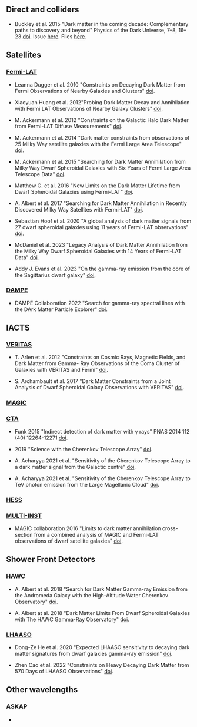 ## Direct and colliders
- Buckley et al. 2015 "Dark matter in the coming decade: Complementary paths to discovery and beyond" Physics of the Dark Universe, 7–8, 16–23 [doi](https://doi.org/10.1016/j.dark.2015.04.001). Issue [here](https://github.com/micheledoro/gDMbounds/issues?q=is%3Aissue+is%3Aclosed). Files [here](https://github.com/micheledoro/gDMbounds/tree/09efd8e9c08c11d836a4fb080516685ebe28f050/dmbounds/bounds/directsearches).


## Satellites
### [Fermi-LAT](https://github.com/micheledoro/gDMbounds/tree/main/dmbounds/bounds/lat)
- Leanna Dugger et al. 2010 "Constraints on Decaying Dark Matter from Fermi Observations of Nearby Galaxies and Clusters" [doi](https://doi.org/10.1088/1475-7516/2010/12/015).

- Xiaoyuan Huang et al. 2012"Probing Dark Matter Decay and Annihilation with Fermi LAT Observations of Nearby Galaxy Clusters" [doi](https://doi.org/10.1088/1475-7516/2012/01/042).

- M. Ackermann et al. 2012 "Constraints on the Galactic Halo Dark Matter from Fermi-LAT Diffuse Measurements" [doi](https://doi.org/10.1088/0004-637X/761/2/91).

- M. Ackermann et al. 2014 "Dark matter constraints from observations of 25 Milky Way satellite galaxies with the Fermi Large Area Telescope" [doi](https://doi.org/10.1103/PhysRevD.89.042001).

- M. Ackermann et al. 2015 "Searching for Dark Matter Annihilation from Milky Way Dwarf Spheroidal Galaxies with Six Years of Fermi Large Area Telescope Data" [doi](https://doi.org/10.1103/PhysRevLett.115.231301).

- Matthew G. et al. 2016 "New Limits on the Dark Matter Lifetime from Dwarf Spheroidal Galaxies using Fermi-LAT" [doi](https://doi.org/10.1103/PhysRevD.93.103009).

- A. Albert et al. 2017 "Searching for Dark Matter Annihilation in Recently Discovered Milky Way Satellites with Fermi-LAT" [doi](https://doi.org/10.3847/1538-4357/834/2/110).

- Sebastian Hoof et al. 2020 "A global analysis of dark matter signals from 27 dwarf spheroidal galaxies using 11 years of Fermi-LAT observations" [doi](https://doi.org/10.1088/1475-7516/2020/02/012).

- McDaniel et al. 2023 "Legacy Analysis of Dark Matter Annihilation from the Milky Way Dwarf Spheroidal Galaxies with 14 Years of Fermi-LAT Data" [doi](https://doi.org/10.48550/arXiv.2311.04982).

- Addy J. Evans et al. 2023 "On the gamma-ray emission from the core of the Sagittarius dwarf galaxy" [doi](https://doi.org/10.1093/mnras/stad2074).


### [DAMPE](https://github.com/micheledoro/gDMbounds/tree/main/dmbounds/bounds/dampe)
- DAMPE Collaboration 2022 "Search for gamma-ray spectral lines with the DArk Matter Particle Explorer" [doi](https://doi.org/10.1016/j.scib.2021.12.015).



## IACTS

### [VERITAS](https://github.com/micheledoro/gDMbounds/tree/main/dmbounds/bounds/veritas)
- T. Arlen et al. 2012 "Constraints on Cosmic Rays, Magnetic Fields, and Dark Matter from Gamma- Ray Observations of the Coma Cluster of Galaxies with VERITAS and Fermi" [doi](https://doi.org/10.1088/0004-637X/757/2/123).

- S. Archambault et al. 2017 "Dark Matter Constraints from a Joint Analysis of Dwarf Spheroidal Galaxy Observations with VERITAS" [doi](https://doi.org/10.1103/PhysRevD.95.082001).


### [MAGIC](https://github.com/micheledoro/gDMbounds/tree/main/dmbounds/bounds/magic)



### [CTA](https://github.com/micheledoro/gDMbounds/tree/main/dmbounds/bounds/cta)
- Funk 2015 "Indirect detection of dark matter with γ rays" PNAS 2014 112 (40) 12264-12271 [doi](https://doi.org/10.1073/pnas.1308728111). 

- 2019 "Science with the Cherenkov Telescope Array" [doi](https://doi.org/10.1142/10986).

- A. Acharyya 2021 et al. "Sensitivity of the Cherenkov Telescope Array to a dark matter signal from the Galactic centre" [doi](https://doi.org/10.1088/1475-7516/2021/01/057).

- A. Acharyya 2021 et al. "Sensitivity of the Cherenkov Telescope Array to TeV photon emission from the Large Magellanic Cloud" [doi](https://doi.org/10.1093/mnras/stad1576).



### [HESS](https://github.com/micheledoro/gDMbounds/tree/main/dmbounds/bounds/hess)


### [MULTI-INST](https://github.com/micheledoro/gDMbounds/tree/main/dmbounds/bounds/multi-inst)
- MAGIC collaboration 2016 "Limits to dark matter annihilation cross-section from a combined analysis of MAGIC and Fermi-LAT observations of dwarf satellite galaxies" [doi](https://doi.org/10.1088/1475-7516/2016/02/039).


## Shower Front Detectors
### [HAWC](https://github.com/micheledoro/gDMbounds/tree/main/dmbounds/bounds/hawc)
- A. Albert at al. 2018 "Search for Dark Matter Gamma-ray Emission from the Andromeda Galaxy with the High-Altitude Water Cherenkov Observatory" [doi](https://doi.org/10.1088/1475-7516/2018/06/043).

- A. Albert at al. 2018 "Dark Matter Limits From Dwarf Spheroidal Galaxies with The HAWC Gamma-Ray Observatory" [doi](https://doi.org/10.3847/1538-4357/aaa6d8).


### [LHAASO](https://github.com/micheledoro/gDMbounds/tree/main/dmbounds/bounds/lhaaso)
- Dong-Ze He et al. 2020 "Expected LHAASO sensitivity to decaying dark matter signatures from dwarf galaxies gamma-ray emission" [doi](https://doi.org/10.1088/1674-1137/44/8/085001).

- Zhen Cao et al. 2022 "Constraints on Heavy Decaying Dark Matter from 570 Days of LHAASO Observations" [doi](https://doi.org/10.1103/PhysRevLett.129.261103).





## Other wavelengths
### ASKAP
-
